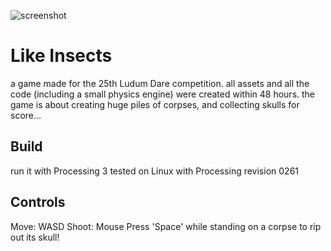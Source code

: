 ![screenshot](https://github.com/eelfroth/like-insects/screenshot.jpg "Like Insects")
# Like Insects
a game made for the 25th Ludum Dare competition. all assets and all the code (including a small physics engine) were created within 48 hours.
the game is about creating huge piles of corpses, and collecting skulls for score…

## Build
run it with Processing 3
tested on Linux with Processing revision 0261

## Controls
Move: WASD
Shoot: Mouse
Press 'Space' while standing on a corpse to rip out its skull!
